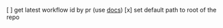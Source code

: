[ ] get latest workflow id by pr (use [docs](https://docs.github.com/en/rest/reference/actions#workflow-runs))
[x] set default path to root of the repo

